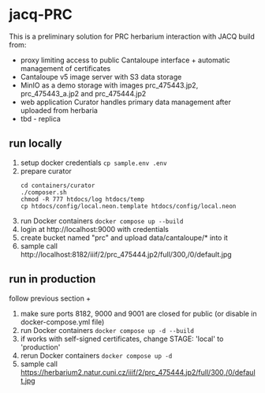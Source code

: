 # jacq-PRC
This is a preliminary solution for PRC herbarium interaction with JACQ build from:
* proxy limiting access to public Cantaloupe interface + automatic management of certificates
* Cantaloupe v5 image server with S3 data storage
* MinIO as a demo storage with images prc_475443.jp2, prc_475443_a.jp2 and prc_475444.jp2
* web application Curator handles primary data management after uploaded from herbaria
* tbd - replica

## run locally
1) setup docker credentials ```cp sample.env .env ```
2) prepare curator
    ```shell
    cd containers/curator
    ./composer.sh
    chmod -R 777 htdocs/log htdocs/temp
    cp htdocs/config/local.neon.template htdocs/config/local.neon
    ```
3) run Docker containers  ```docker compose up --build```
4) login at http://localhost:9000 with credentials
5) create bucket named "prc" and upload data/cantaloupe/* into it
6) sample call http://localhost:8182/iiif/2/prc_475444.jp2/full/300,/0/default.jpg

## run in production
follow previous section +
1) make sure ports 8182, 9000 and 9001 are closed for public (or disable in docker-compose.yml file)
2) run Docker containers ```docker compose up -d --build```
3) if works with self-signed certificates, change STAGE: 'local' to 'production'
4) rerun Docker containers ```docker compose up -d```
5) sample call https://herbarium2.natur.cuni.cz/iiif/2/prc_475444.jp2/full/300,/0/default.jpg
